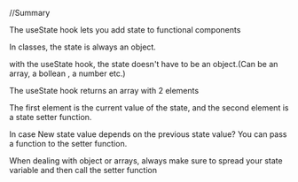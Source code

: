 //Summary

The useState hook lets you add state to functional components

In classes, the state is always an object.

with the useState hook, the state doesn't have to be an object.(Can be an array, a bollean , a number etc.)

The useState hook returns an array with 2 elements

The first element is the current value of the state, and the second element is a state setter function.

In case New state value depends on the previous state value? You can pass a function to the setter function.

When dealing with object or arrays, always make sure to spread your state variable and then call the setter function
 